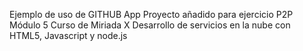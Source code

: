 Ejemplo de uso de GITHUB App Proyecto añadido para ejercicio P2P Módulo 5 Curso de Miriada X Desarrollo de servicios en la nube con HTML5, Javascript y node.js
